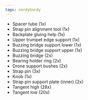 ```yaml
---
tags: nerdyGurdy
---
```


- Spacer tube (1x)
- Strap pin alignment tool (1x)
- Backplate gluing help (1x)
- Upper trumpet edge support (1x)
- Buzzing bridge support lower (1x)
- Buzzing bridge support upper (1x)
- Buzzing bridge (2x)
- Bearing holder ring (2x)
- Drone support bushes (2x)
- Strap pin (3x)
- Knob (1x)
- Strap pin support plate (inner) (2x)
- Tangent high (28x)
- Tangent low (20x)